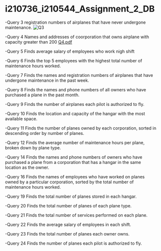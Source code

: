 # i210736_i210544_Assignment_2_DB

-Query 3
registration numbers of airplanes that have never undergone maintenance.
![Q3](https://user-images.githubusercontent.com/129305030/228594523-20ff8779-3187-4562-800e-0f27f48de489.PNG)


-Query 4
Names and addresses of coorporation that owns airplane with capacity greater than 200
[Q4.pdf](https://github.com/alishahbaz202/i210736_i210544_Assignment_2_DB/files/11102752/Q4.pdf)



-Query 5
Finds average salary of employees who work nigh shift


-Query 6
Finds the top 5 employees with the highest total number of maintenance hours worked.


-Query 7 
Finds the names and registration numbers of airplanes that have undergone maintenance in the past week.


-Query 8
Finds the names and phone numbers of all owners who have purchased a plane in the past month.


-Query 9
Finds the number of airplanes each pilot is authorized to fly.


-Query 10
Finds the location and capacity of the hangar with the most available space.


-Query 11 
Finds the number of planes owned by each corporation, sorted in descending order by number of planes.


-Query 12 
Finds the average number of maintenance hours per plane, broken down by plane type. 


-Query 14
Finds the names and phone numbers of owners who have purchased a plane from a corporation that has a hangar in the same location as the owner.


-Query 16
Finds the names of employees who have worked on planes owned by a particular corporation, sorted by the total number of maintenance hours worked.


-Query 19
Finds the total number of planes stored in each hangar. 


-Query 20
Finds the total number of planes of each plane type.


-Query 21
Finds the total number of services performed on each plane.


-Query 22 
Finds the average salary of employees in each shift.


-Query 23
Finds the total number of planes each owner owns.


-Query 24
Finds the number of planes each pilot is authorized to fly.


